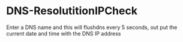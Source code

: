 # DNS-ResolutitionIPCheck
Enter a DNS name and this will flushdns every 5 seconds, out put the current date and time with the DNS IP address
